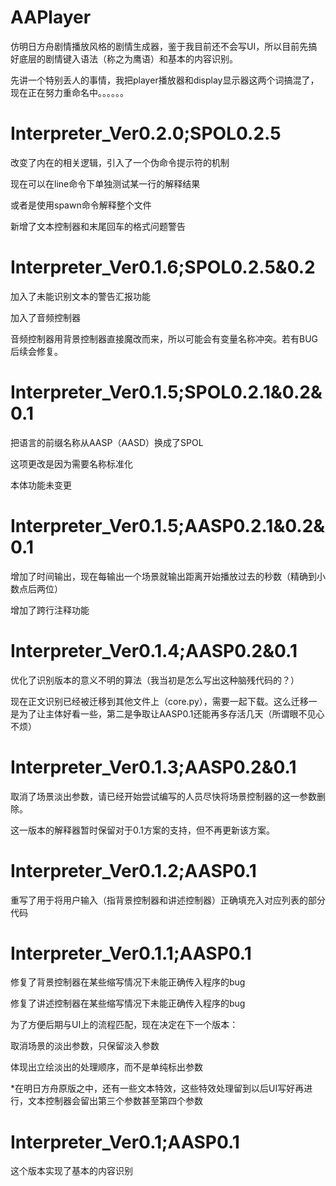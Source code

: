 # AAPlayer
仿明日方舟剧情播放风格的剧情生成器，鉴于我目前还不会写UI，所以目前先搞好底层的剧情键入语法（称之为鹰语）和基本的内容识别。

先讲一个特别丢人的事情，我把player播放器和display显示器这两个词搞混了，现在正在努力重命名中。。。。。。

# Interpreter_Ver0.2.0;SPOL0.2.5
改变了内在的相关逻辑，引入了一个伪命令提示符的机制

现在可以在line命令下单独测试某一行的解释结果

或者是使用spawn命令解释整个文件

新增了文本控制器和末尾回车的格式问题警告

# Interpreter_Ver0.1.6;SPOL0.2.5&0.2
加入了未能识别文本的警告汇报功能

加入了音频控制器

音频控制器用背景控制器直接魔改而来，所以可能会有变量名称冲突。若有BUG后续会修复。

# Interpreter_Ver0.1.5;SPOL0.2.1&0.2&0.1
把语言的前缀名称从AASP（AASD）换成了SPOL

这项更改是因为需要名称标准化

本体功能未变更

# Interpreter_Ver0.1.5;AASP0.2.1&0.2&0.1
增加了时间输出，现在每输出一个场景就输出距离开始播放过去的秒数（精确到小数点后两位）

增加了跨行注释功能

# Interpreter_Ver0.1.4;AASP0.2&0.1
优化了识别版本的意义不明的算法（我当初是怎么写出这种脑残代码的？）

现在正文识别已经被迁移到其他文件上（core.py），需要一起下载。这么迁移一是为了让主体好看一些，第二是争取让AASP0.1还能再多存活几天（所谓眼不见心不烦）

# Interpreter_Ver0.1.3;AASP0.2&0.1
取消了场景淡出参数，请已经开始尝试编写的人员尽快将场景控制器的这一参数删除。

这一版本的解释器暂时保留对于0.1方案的支持，但不再更新该方案。

# Interpreter_Ver0.1.2;AASP0.1
重写了用于将用户输入（指背景控制器和讲述控制器）正确填充入对应列表的部分代码

# Interpreter_Ver0.1.1;AASP0.1
修复了背景控制器在某些缩写情况下未能正确传入程序的bug

修复了讲述控制器在某些缩写情况下未能正确传入程序的bug

为了方便后期与UI上的流程匹配，现在决定在下一个版本：

取消场景的淡出参数，只保留淡入参数

体现出立绘淡出的处理顺序，而不是单纯标出参数

*在明日方舟原版之中，还有一些文本特效，这些特效处理留到以后UI写好再进行，文本控制器会留出第三个参数甚至第四个参数

# Interpreter_Ver0.1;AASP0.1
这个版本实现了基本的内容识别
